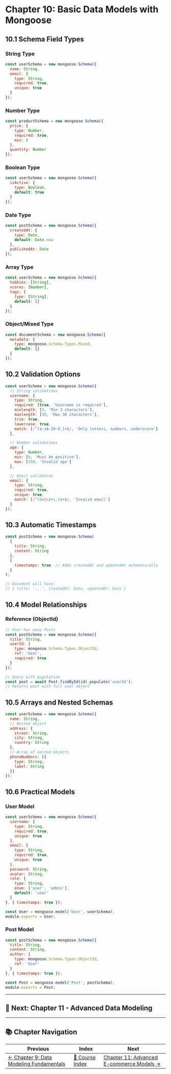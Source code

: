 # Chapter 10: Basic Data Models with Mongoose

## 10.1 Schema Field Types

### String Type

```javascript
const userSchema = new mongoose.Schema({
  name: String,
  email: {
    type: String,
    required: true,
    unique: true
  }
});
```

### Number Type

```javascript
const productSchema = new mongoose.Schema({
  price: {
    type: Number,
    required: true,
    min: 0
  },
  quantity: Number
});
```

### Boolean Type

```javascript
const userSchema = new mongoose.Schema({
  isActive: {
    type: Boolean,
    default: true
  }
});
```

### Date Type

```javascript
const postSchema = new mongoose.Schema({
  createdAt: {
    type: Date,
    default: Date.now
  },
  publishedAt: Date
});
```

### Array Type

```javascript
const userSchema = new mongoose.Schema({
  hobbies: [String],
  scores: [Number],
  tags: {
    type: [String],
    default: []
  }
});
```

### Object/Mixed Type

```javascript
const documentSchema = new mongoose.Schema({
  metadata: {
    type: mongoose.Schema.Types.Mixed,
    default: {}
  }
});
```

## 10.2 Validation Options

```javascript
const userSchema = new mongoose.Schema({
  // String validations
  username: {
    type: String,
    required: [true, 'Username is required'],
    minlength: [3, 'Min 3 characters'],
    maxlength: [30, 'Max 30 characters'],
    trim: true,
    lowercase: true,
    match: [/^[a-zA-Z0-9_]+$/, 'Only letters, numbers, underscore']
  },

  // Number validations
  age: {
    type: Number,
    min: [0, 'Must be positive'],
    max: [150, 'Invalid age']
  },

  // Email validation
  email: {
    type: String,
    required: true,
    unique: true,
    match: [/^\S+@\S+\.\S+$/, 'Invalid email']
  }
});
```

## 10.3 Automatic Timestamps

```javascript
const postSchema = new mongoose.Schema(
  {
    title: String,
    content: String
  },
  {
    timestamps: true  // Adds createdAt and updatedAt automatically
  }
);

// Document will have:
// { title: '...', createdAt: Date, updatedAt: Date }
```

## 10.4 Model Relationships

### Reference (ObjectId)

```javascript
// User has many Posts
const postSchema = new mongoose.Schema({
  title: String,
  userId: {
    type: mongoose.Schema.Types.ObjectId,
    ref: 'User',
    required: true
  }
});

// Query with population
const post = await Post.findById(id).populate('userId');
// Returns post with full user object
```

## 10.5 Arrays and Nested Schemas

```javascript
const userSchema = new mongoose.Schema({
  name: String,
  // Nested object
  address: {
    street: String,
    city: String,
    country: String
  },
  // Array of nested objects
  phoneNumbers: [{
    type: String,
    label: String
  }]
});
```

## 10.6 Practical Models

### User Model

```javascript
const userSchema = new mongoose.Schema({
  username: {
    type: String,
    required: true,
    unique: true
  },
  email: {
    type: String,
    required: true,
    unique: true
  },
  password: String,
  avatar: String,
  role: {
    type: String,
    enum: ['user', 'admin'],
    default: 'user'
  }
}, { timestamps: true });

const User = mongoose.model('User', userSchema);
module.exports = User;
```

### Post Model

```javascript
const postSchema = new mongoose.Schema({
  title: String,
  content: String,
  author: {
    type: mongoose.Schema.Types.ObjectId,
    ref: 'User'
  }
}, { timestamps: true });

const Post = mongoose.model('Post', postSchema);
module.exports = Post;
```

---

## 🎯 Next: Chapter 11 - Advanced Data Modeling

---

## 📚 Chapter Navigation

| Previous | Index | Next |
|----------|-------|------|
| [← Chapter 9: Data Modeling Fundamentals](./09_DATA_MODELING_FUNDAMENTALS.md) | [📖 Course Index](../README.md) | [Chapter 11: Advanced E-commerce Models →](./11_ADVANCED_ECOMMERCE_MODELS.md) |
